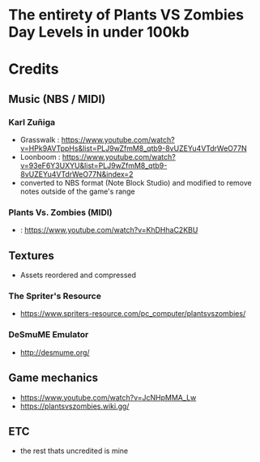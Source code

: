 # The entirety of Plants VS Zombies Day Levels in under 100kb


# Credits

## Music (NBS / MIDI)
### Karl Zuñiga
- Grasswalk : https://www.youtube.com/watch?v=HPk9AVTppHs&list=PLJ9wZfmM8_qtb9-8vUZEYu4VTdrWeO77N
- Loonboom : https://www.youtube.com/watch?v=93eF6Y3UXYU&list=PLJ9wZfmM8_qtb9-8vUZEYu4VTdrWeO77N&index=2
- converted to NBS format (Note Block Studio) and modified to remove notes outside of the game's range
### Plants Vs. Zombies (MIDI)
-  : https://www.youtube.com/watch?v=KhDHhaC2KBU

## Textures
- Assets reordered and compressed
### The Spriter's Resource
- https://www.spriters-resource.com/pc_computer/plantsvszombies/
### DeSmuME Emulator
- http://desmume.org/

## Game mechanics
- https://www.youtube.com/watch?v=JcNHpMMA_Lw
- https://plantsvszombies.wiki.gg/

## ETC
- the rest thats uncredited is mine